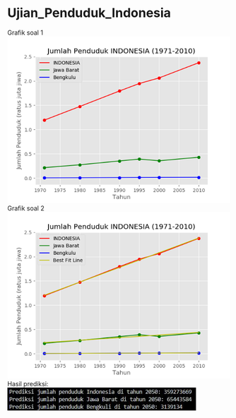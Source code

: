 # Ujian_Penduduk_Indonesia
Grafik soal 1
![Grafik Pertumbuhan Penduduk](Grafik1_1.png)
Grafik soal 2
![Grade Pertumbuhan Penduduk Dengan Best Fit Line](Grafik1_2.png)
Hasil prediksi:
![Prediksi penduduk di tahun 2050](fig1.JPG)
